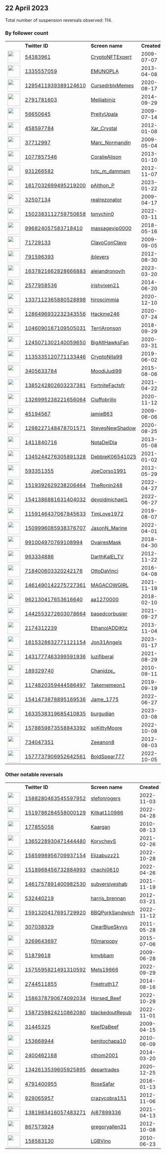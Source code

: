 
## 22 April 2023
Total number of suspension reversals observed: 114.

### By follower count
<table><tr><th></th><th align="left">Twitter ID</th><th align="left">Screen name</th>
<th align="left">Created</th><th align="left">Status</th><th align="left">Suspended</th><th align="left">Followers</th>
<tr><td><a href="https://abs.twimg.com/sticky/default_profile_images/default_profile_normal.png"><img src="https://abs.twimg.com/sticky/default_profile_images/default_profile_normal.png" width="40px" height="40px" align="center"/></a></td><td><a href="https://twitter.com/intent/user?user_id=54383961">54383961</a></td><td><a href="https://twitter.com/CryptoNFTExpert">CryptoNFTExpert</a></td><td>2009-07-07</td><td align="center"></td><td>2023-04-19</td><td>265956</td></tr>
<tr><td><a href="https://pbs.twimg.com/profile_images/810965366201610240/41cksuu8_normal.jpg"><img src="https://pbs.twimg.com/profile_images/810965366201610240/41cksuu8_normal.jpg" width="40px" height="40px" align="center"/></a></td><td><a href="https://twitter.com/intent/user?user_id=1335557059">1335557059</a></td><td><a href="https://twitter.com/EMUNOPLA">EMUNOPLA</a></td><td>2013-04-08</td><td align="center"></td><td>2023-03-08</td><td>153299</td></tr>
<tr><td><a href="https://pbs.twimg.com/profile_images/1610868503397171200/RvhsSdmK_normal.jpg"><img src="https://pbs.twimg.com/profile_images/1610868503397171200/RvhsSdmK_normal.jpg" width="40px" height="40px" align="center"/></a></td><td><a href="https://twitter.com/intent/user?user_id=1295411939389124610">1295411939389124610</a></td><td><a href="https://twitter.com/CursedrblxMemes">CursedrblxMemes</a></td><td>2020-08-17</td><td align="center"></td><td>2023-03-28</td><td>63190</td></tr>
<tr><td><a href="https://abs.twimg.com/sticky/default_profile_images/default_profile_normal.png"><img src="https://abs.twimg.com/sticky/default_profile_images/default_profile_normal.png" width="40px" height="40px" align="center"/></a></td><td><a href="https://twitter.com/intent/user?user_id=2791781603">2791781603</a></td><td><a href="https://twitter.com/Meliiabiniz">Meliiabiniz</a></td><td>2014-09-29</td><td align="center"></td><td>2023-04-19</td><td>42924</td></tr>
<tr><td><a href="https://abs.twimg.com/sticky/default_profile_images/default_profile_normal.png"><img src="https://abs.twimg.com/sticky/default_profile_images/default_profile_normal.png" width="40px" height="40px" align="center"/></a></td><td><a href="https://twitter.com/intent/user?user_id=56650645">56650645</a></td><td><a href="https://twitter.com/PreityUpala">PreityUpala</a></td><td>2009-07-14</td><td align="center"></td><td>2023-04-19</td><td>29711</td></tr>
<tr><td><a href="https://pbs.twimg.com/profile_images/1615823109713534978/TwSXLQmt_normal.jpg"><img src="https://pbs.twimg.com/profile_images/1615823109713534978/TwSXLQmt_normal.jpg" width="40px" height="40px" align="center"/></a></td><td><a href="https://twitter.com/intent/user?user_id=458597784">458597784</a></td><td><a href="https://twitter.com/Xar_Crystal">Xar_Crystal</a></td><td>2012-01-08</td><td align="center"></td><td>2023-04-15</td><td>21215</td></tr>
<tr><td><a href="https://pbs.twimg.com/profile_images/1192434352317247489/WFCZmI83_normal.jpg"><img src="https://pbs.twimg.com/profile_images/1192434352317247489/WFCZmI83_normal.jpg" width="40px" height="40px" align="center"/></a></td><td><a href="https://twitter.com/intent/user?user_id=37712997">37712997</a></td><td><a href="https://twitter.com/Marc_Normandin">Marc_Normandin</a></td><td>2009-05-04</td><td align="center"></td><td>2023-04-20</td><td>9874</td></tr>
<tr><td><a href="https://pbs.twimg.com/profile_images/3260143718/20d263ac17d64fb9d6c47b65531b7c3c_normal.png"><img src="https://pbs.twimg.com/profile_images/3260143718/20d263ac17d64fb9d6c47b65531b7c3c_normal.png" width="40px" height="40px" align="center"/></a></td><td><a href="https://twitter.com/intent/user?user_id=1077857546">1077857546</a></td><td><a href="https://twitter.com/CoralieAlison">CoralieAlison</a></td><td>2013-01-10</td><td align="center"></td><td>2023-04-14</td><td>4394</td></tr>
<tr><td><a href="https://pbs.twimg.com/profile_images/1330981769160642560/xmazHUdf_normal.jpg"><img src="https://pbs.twimg.com/profile_images/1330981769160642560/xmazHUdf_normal.jpg" width="40px" height="40px" align="center"/></a></td><td><a href="https://twitter.com/intent/user?user_id=931266582">931266582</a></td><td><a href="https://twitter.com/tvtc_m_dammam">tvtc_m_dammam</a></td><td>2012-11-07</td><td align="center"></td><td>2022-12-04</td><td>3796</td></tr>
<tr><td><a href="https://pbs.twimg.com/profile_images/1628399313595551746/p2VlFyQI_normal.jpg"><img src="https://pbs.twimg.com/profile_images/1628399313595551746/p2VlFyQI_normal.jpg" width="40px" height="40px" align="center"/></a></td><td><a href="https://twitter.com/intent/user?user_id=1617032699495219200">1617032699495219200</a></td><td><a href="https://twitter.com/pAIthon_P">pAIthon_P</a></td><td>2023-01-22</td><td align="center">🚫</td><td>2023-04-20</td><td>3430</td></tr>
<tr><td><a href="https://pbs.twimg.com/profile_images/1166555498507907072/ff9pmHKV_normal.jpg"><img src="https://pbs.twimg.com/profile_images/1166555498507907072/ff9pmHKV_normal.jpg" width="40px" height="40px" align="center"/></a></td><td><a href="https://twitter.com/intent/user?user_id=32507134">32507134</a></td><td><a href="https://twitter.com/realrezonator">realrezonator</a></td><td>2009-04-17</td><td align="center"></td><td></td><td>3254</td></tr>
<tr><td><a href="https://pbs.twimg.com/profile_images/1651334937931309058/UD39FQh8_normal.jpg"><img src="https://pbs.twimg.com/profile_images/1651334937931309058/UD39FQh8_normal.jpg" width="40px" height="40px" align="center"/></a></td><td><a href="https://twitter.com/intent/user?user_id=1502383112759750658">1502383112759750658</a></td><td><a href="https://twitter.com/tonychin0">tonychin0</a></td><td>2022-03-11</td><td align="center"></td><td>2023-01-25</td><td>2789</td></tr>
<tr><td><a href="https://pbs.twimg.com/profile_images/1602442783331057664/OWlsAwn1_normal.jpg"><img src="https://pbs.twimg.com/profile_images/1602442783331057664/OWlsAwn1_normal.jpg" width="40px" height="40px" align="center"/></a></td><td><a href="https://twitter.com/intent/user?user_id=996824057583718410">996824057583718410</a></td><td><a href="https://twitter.com/massagevip0000">massagevip0000</a></td><td>2018-05-16</td><td align="center"></td><td>2023-04-04</td><td>2682</td></tr>
<tr><td><a href="https://pbs.twimg.com/profile_images/1620384576307617792/r__TgHIQ_normal.jpg"><img src="https://pbs.twimg.com/profile_images/1620384576307617792/r__TgHIQ_normal.jpg" width="40px" height="40px" align="center"/></a></td><td><a href="https://twitter.com/intent/user?user_id=71729133">71729133</a></td><td><a href="https://twitter.com/ClavoConClavo">ClavoConClavo</a></td><td>2009-09-05</td><td align="center"></td><td>2023-04-08</td><td>2370</td></tr>
<tr><td><a href="https://pbs.twimg.com/profile_images/2787043282/472e4c17c77ab5b4cd8034a543d501b9_normal.jpeg"><img src="https://pbs.twimg.com/profile_images/2787043282/472e4c17c77ab5b4cd8034a543d501b9_normal.jpeg" width="40px" height="40px" align="center"/></a></td><td><a href="https://twitter.com/intent/user?user_id=791596393">791596393</a></td><td><a href="https://twitter.com/jblevers">jblevers</a></td><td>2012-08-30</td><td align="center"></td><td></td><td>2067</td></tr>
<tr><td><a href="https://pbs.twimg.com/profile_images/1637826918178324480/uLKliiE__normal.jpg"><img src="https://pbs.twimg.com/profile_images/1637826918178324480/uLKliiE__normal.jpg" width="40px" height="40px" align="center"/></a></td><td><a href="https://twitter.com/intent/user?user_id=1637821662828666883">1637821662828666883</a></td><td><a href="https://twitter.com/alejandronovih">alejandronovih</a></td><td>2023-03-20</td><td align="center"></td><td>2023-04-17</td><td>1919</td></tr>
<tr><td><a href="https://pbs.twimg.com/profile_images/1648011586676596742/shRteQZy_normal.jpg"><img src="https://pbs.twimg.com/profile_images/1648011586676596742/shRteQZy_normal.jpg" width="40px" height="40px" align="center"/></a></td><td><a href="https://twitter.com/intent/user?user_id=2577958536">2577958536</a></td><td><a href="https://twitter.com/irishvixen21">irishvixen21</a></td><td>2014-06-20</td><td align="center">🔒</td><td></td><td>1730</td></tr>
<tr><td><a href="https://pbs.twimg.com/profile_images/1666461868125290497/gGlkZJ7j_normal.jpg"><img src="https://pbs.twimg.com/profile_images/1666461868125290497/gGlkZJ7j_normal.jpg" width="40px" height="40px" align="center"/></a></td><td><a href="https://twitter.com/intent/user?user_id=1337112365880528898">1337112365880528898</a></td><td><a href="https://twitter.com/hiroscimmia">hiroscimmia</a></td><td>2020-12-10</td><td align="center"></td><td>2023-04-13</td><td>1512</td></tr>
<tr><td><a href="https://pbs.twimg.com/profile_images/1666794534624276486/wLaZ7CME_normal.jpg"><img src="https://pbs.twimg.com/profile_images/1666794534624276486/wLaZ7CME_normal.jpg" width="40px" height="40px" align="center"/></a></td><td><a href="https://twitter.com/intent/user?user_id=1286496932232343556">1286496932232343556</a></td><td><a href="https://twitter.com/Hackme246">Hackme246</a></td><td>2020-07-24</td><td align="center"></td><td>2023-01-14</td><td>1452</td></tr>
<tr><td><a href="https://pbs.twimg.com/profile_images/1649442586233389057/5-wguikD_normal.jpg"><img src="https://pbs.twimg.com/profile_images/1649442586233389057/5-wguikD_normal.jpg" width="40px" height="40px" align="center"/></a></td><td><a href="https://twitter.com/intent/user?user_id=1046090167109505031">1046090167109505031</a></td><td><a href="https://twitter.com/TerriAronson">TerriAronson</a></td><td>2018-09-29</td><td align="center"></td><td></td><td>1320</td></tr>
<tr><td><a href="https://pbs.twimg.com/profile_images/1663380973411500032/zKP5T0Ol_normal.jpg"><img src="https://pbs.twimg.com/profile_images/1663380973411500032/zKP5T0Ol_normal.jpg" width="40px" height="40px" align="center"/></a></td><td><a href="https://twitter.com/intent/user?user_id=1245071302140059650">1245071302140059650</a></td><td><a href="https://twitter.com/BigAtlHawksFan">BigAtlHawksFan</a></td><td>2020-03-31</td><td align="center"></td><td>2023-03-23</td><td>1290</td></tr>
<tr><td><a href="https://pbs.twimg.com/profile_images/1459002440783577093/hFoF-bUj_normal.jpg"><img src="https://pbs.twimg.com/profile_images/1459002440783577093/hFoF-bUj_normal.jpg" width="40px" height="40px" align="center"/></a></td><td><a href="https://twitter.com/intent/user?user_id=1135335120771133446">1135335120771133446</a></td><td><a href="https://twitter.com/CryptoNita99">CryptoNita99</a></td><td>2019-06-02</td><td align="center"></td><td>2023-04-02</td><td>1253</td></tr>
<tr><td><a href="https://pbs.twimg.com/profile_images/756182639539687424/5Jbvpezq_normal.jpg"><img src="https://pbs.twimg.com/profile_images/756182639539687424/5Jbvpezq_normal.jpg" width="40px" height="40px" align="center"/></a></td><td><a href="https://twitter.com/intent/user?user_id=3405633784">3405633784</a></td><td><a href="https://twitter.com/MoodiJudi99">MoodiJudi99</a></td><td>2015-08-06</td><td align="center"></td><td>2022-06-12</td><td>1238</td></tr>
<tr><td><a href="https://pbs.twimg.com/profile_images/1667732766639915008/7QaM5XOs_normal.jpg"><img src="https://pbs.twimg.com/profile_images/1667732766639915008/7QaM5XOs_normal.jpg" width="40px" height="40px" align="center"/></a></td><td><a href="https://twitter.com/intent/user?user_id=1385242802603237381">1385242802603237381</a></td><td><a href="https://twitter.com/FortniteFactsfr">FortniteFactsfr</a></td><td>2021-04-22</td><td align="center"></td><td>2023-04-02</td><td>1051</td></tr>
<tr><td><a href="https://pbs.twimg.com/profile_images/1624734451753226241/bE5EuM2d_normal.jpg"><img src="https://pbs.twimg.com/profile_images/1624734451753226241/bE5EuM2d_normal.jpg" width="40px" height="40px" align="center"/></a></td><td><a href="https://twitter.com/intent/user?user_id=1326995238221656064">1326995238221656064</a></td><td><a href="https://twitter.com/Ciuffobrillo">Ciuffobrillo</a></td><td>2020-11-12</td><td align="center">🔒</td><td>2023-04-13</td><td>1044</td></tr>
<tr><td><a href="https://pbs.twimg.com/profile_images/1643267205948379137/wPaNsblc_normal.jpg"><img src="https://pbs.twimg.com/profile_images/1643267205948379137/wPaNsblc_normal.jpg" width="40px" height="40px" align="center"/></a></td><td><a href="https://twitter.com/intent/user?user_id=45194567">45194567</a></td><td><a href="https://twitter.com/jamieB63">jamieB63</a></td><td>2009-06-06</td><td align="center"></td><td>2023-04-06</td><td>973</td></tr>
<tr><td><a href="https://pbs.twimg.com/profile_images/1298246940006785027/OKFjtkfp_normal.jpg"><img src="https://pbs.twimg.com/profile_images/1298246940006785027/OKFjtkfp_normal.jpg" width="40px" height="40px" align="center"/></a></td><td><a href="https://twitter.com/intent/user?user_id=1298227148478701571">1298227148478701571</a></td><td><a href="https://twitter.com/StevesNewShadow">StevesNewShadow</a></td><td>2020-08-25</td><td align="center"></td><td></td><td>959</td></tr>
<tr><td><a href="https://pbs.twimg.com/profile_images/1530377826452574208/Aet4LFb6_normal.jpg"><img src="https://pbs.twimg.com/profile_images/1530377826452574208/Aet4LFb6_normal.jpg" width="40px" height="40px" align="center"/></a></td><td><a href="https://twitter.com/intent/user?user_id=1411840716">1411840716</a></td><td><a href="https://twitter.com/NotaDelDia">NotaDelDia</a></td><td>2013-05-08</td><td align="center"></td><td>2023-04-05</td><td>852</td></tr>
<tr><td><a href="https://pbs.twimg.com/profile_images/1345244623497797632/HWS987Yj_normal.jpg"><img src="https://pbs.twimg.com/profile_images/1345244623497797632/HWS987Yj_normal.jpg" width="40px" height="40px" align="center"/></a></td><td><a href="https://twitter.com/intent/user?user_id=1345244276305891328">1345244276305891328</a></td><td><a href="https://twitter.com/DebbieK06541025">DebbieK06541025</a></td><td>2021-01-02</td><td align="center"></td><td>2022-09-29</td><td>844</td></tr>
<tr><td><a href="https://pbs.twimg.com/profile_images/1644464046328930317/7a6_IoO0_normal.jpg"><img src="https://pbs.twimg.com/profile_images/1644464046328930317/7a6_IoO0_normal.jpg" width="40px" height="40px" align="center"/></a></td><td><a href="https://twitter.com/intent/user?user_id=593351355">593351355</a></td><td><a href="https://twitter.com/JoeCorso1991">JoeCorso1991</a></td><td>2012-05-29</td><td align="center"></td><td>2023-04-18</td><td>741</td></tr>
<tr><td><a href="https://pbs.twimg.com/profile_images/1649986933051777027/LhS3ApPw_normal.jpg"><img src="https://pbs.twimg.com/profile_images/1649986933051777027/LhS3ApPw_normal.jpg" width="40px" height="40px" align="center"/></a></td><td><a href="https://twitter.com/intent/user?user_id=1519392629238206464">1519392629238206464</a></td><td><a href="https://twitter.com/TheRonin248">TheRonin248</a></td><td>2022-04-27</td><td align="center">🚫</td><td>2022-08-17</td><td>644</td></tr>
<tr><td><a href="https://pbs.twimg.com/profile_images/1656665290917179393/PixPy5qy_normal.jpg"><img src="https://pbs.twimg.com/profile_images/1656665290917179393/PixPy5qy_normal.jpg" width="40px" height="40px" align="center"/></a></td><td><a href="https://twitter.com/intent/user?user_id=1541386881631404032">1541386881631404032</a></td><td><a href="https://twitter.com/devoidmichael1">devoidmichael1</a></td><td>2022-06-27</td><td align="center"></td><td>2023-04-13</td><td>636</td></tr>
<tr><td><a href="https://pbs.twimg.com/profile_images/1407183074576801796/DwxDniDH_normal.jpg"><img src="https://pbs.twimg.com/profile_images/1407183074576801796/DwxDniDH_normal.jpg" width="40px" height="40px" align="center"/></a></td><td><a href="https://twitter.com/intent/user?user_id=1159146437067845633">1159146437067845633</a></td><td><a href="https://twitter.com/TimLove1972">TimLove1972</a></td><td>2019-08-07</td><td align="center"></td><td>2022-09-26</td><td>617</td></tr>
<tr><td><a href="https://pbs.twimg.com/profile_images/1578812645435740162/w3i9z0vH_normal.jpg"><img src="https://pbs.twimg.com/profile_images/1578812645435740162/w3i9z0vH_normal.jpg" width="40px" height="40px" align="center"/></a></td><td><a href="https://twitter.com/intent/user?user_id=1509996085938376707">1509996085938376707</a></td><td><a href="https://twitter.com/JasonN_Marine">JasonN_Marine</a></td><td>2022-04-01</td><td align="center"></td><td>2022-11-18</td><td>595</td></tr>
<tr><td><a href="https://pbs.twimg.com/profile_images/1642320354323361793/c0v9DAVl_normal.jpg"><img src="https://pbs.twimg.com/profile_images/1642320354323361793/c0v9DAVl_normal.jpg" width="40px" height="40px" align="center"/></a></td><td><a href="https://twitter.com/intent/user?user_id=991004970769108994">991004970769108994</a></td><td><a href="https://twitter.com/OvairesMask">OvairesMask</a></td><td>2018-04-30</td><td align="center"></td><td>2023-04-04</td><td>594</td></tr>
<tr><td><a href="https://pbs.twimg.com/profile_images/1653574944029122563/0u7jnTns_normal.jpg"><img src="https://pbs.twimg.com/profile_images/1653574944029122563/0u7jnTns_normal.jpg" width="40px" height="40px" align="center"/></a></td><td><a href="https://twitter.com/intent/user?user_id=963334886">963334886</a></td><td><a href="https://twitter.com/DarthKalEl_TV">DarthKalEl_TV</a></td><td>2012-11-22</td><td align="center"></td><td></td><td>509</td></tr>
<tr><td><a href="https://pbs.twimg.com/profile_images/1662732983445405696/ssXUomSg_normal.jpg"><img src="https://pbs.twimg.com/profile_images/1662732983445405696/ssXUomSg_normal.jpg" width="40px" height="40px" align="center"/></a></td><td><a href="https://twitter.com/intent/user?user_id=718400603320242176">718400603320242176</a></td><td><a href="https://twitter.com/OttoDaVinci">OttoDaVinci</a></td><td>2016-04-08</td><td align="center"></td><td>2023-04-19</td><td>438</td></tr>
<tr><td><a href="https://pbs.twimg.com/profile_images/1664445091631763458/HB-XQ9RD_normal.jpg"><img src="https://pbs.twimg.com/profile_images/1664445091631763458/HB-XQ9RD_normal.jpg" width="40px" height="40px" align="center"/></a></td><td><a href="https://twitter.com/intent/user?user_id=1461490142275727361">1461490142275727361</a></td><td><a href="https://twitter.com/MAGACOWGIRL">MAGACOWGIRL</a></td><td>2021-11-19</td><td align="center"></td><td>2022-02-13</td><td>423</td></tr>
<tr><td><a href="https://pbs.twimg.com/profile_images/1659502380910616577/qMumzzix_normal.jpg"><img src="https://pbs.twimg.com/profile_images/1659502380910616577/qMumzzix_normal.jpg" width="40px" height="40px" align="center"/></a></td><td><a href="https://twitter.com/intent/user?user_id=962130417653616640">962130417653616640</a></td><td><a href="https://twitter.com/aa1270000">aa1270000</a></td><td>2018-02-10</td><td align="center"></td><td>2023-02-08</td><td>422</td></tr>
<tr><td><a href="https://pbs.twimg.com/profile_images/1655953222257999873/3lOyPxhd_normal.jpg"><img src="https://pbs.twimg.com/profile_images/1655953222257999873/3lOyPxhd_normal.jpg" width="40px" height="40px" align="center"/></a></td><td><a href="https://twitter.com/intent/user?user_id=1442553272603078664">1442553272603078664</a></td><td><a href="https://twitter.com/basedcorbusier">basedcorbusier</a></td><td>2021-09-27</td><td align="center"></td><td>2022-04-26</td><td>411</td></tr>
<tr><td><a href="https://pbs.twimg.com/profile_images/1547945002713485313/owjGSPt6_normal.jpg"><img src="https://pbs.twimg.com/profile_images/1547945002713485313/owjGSPt6_normal.jpg" width="40px" height="40px" align="center"/></a></td><td><a href="https://twitter.com/intent/user?user_id=2174312239">2174312239</a></td><td><a href="https://twitter.com/EthanolADDiKtz">EthanolADDiKtz</a></td><td>2013-11-04</td><td align="center"></td><td>2023-04-04</td><td>395</td></tr>
<tr><td><a href="https://pbs.twimg.com/profile_images/1636106993361379330/T1E2rY-d_normal.jpg"><img src="https://pbs.twimg.com/profile_images/1636106993361379330/T1E2rY-d_normal.jpg" width="40px" height="40px" align="center"/></a></td><td><a href="https://twitter.com/intent/user?user_id=1615328632771121154">1615328632771121154</a></td><td><a href="https://twitter.com/Jon31Angels">Jon31Angels</a></td><td>2023-01-17</td><td align="center"></td><td>2023-04-19</td><td>342</td></tr>
<tr><td><a href="https://pbs.twimg.com/profile_images/1551309060611391489/NHIXQG7V_normal.jpg"><img src="https://pbs.twimg.com/profile_images/1551309060611391489/NHIXQG7V_normal.jpg" width="40px" height="40px" align="center"/></a></td><td><a href="https://twitter.com/intent/user?user_id=1431777463399591936">1431777463399591936</a></td><td><a href="https://twitter.com/luzifiberal">luzifiberal</a></td><td>2021-08-29</td><td align="center"></td><td>2022-09-12</td><td>318</td></tr>
<tr><td><a href="https://pbs.twimg.com/profile_images/1054306916170678272/UZho5JK-_normal.jpg"><img src="https://pbs.twimg.com/profile_images/1054306916170678272/UZho5JK-_normal.jpg" width="40px" height="40px" align="center"/></a></td><td><a href="https://twitter.com/intent/user?user_id=189329740">189329740</a></td><td><a href="https://twitter.com/Chanidze_">Chanidze_</a></td><td>2010-09-11</td><td align="center">🚫</td><td>2022-08-27</td><td>316</td></tr>
<tr><td><a href="https://pbs.twimg.com/profile_images/1649193202702774274/s0IO7x05_normal.jpg"><img src="https://pbs.twimg.com/profile_images/1649193202702774274/s0IO7x05_normal.jpg" width="40px" height="40px" align="center"/></a></td><td><a href="https://twitter.com/intent/user?user_id=1174820359444586497">1174820359444586497</a></td><td><a href="https://twitter.com/Takememeon1">Takememeon1</a></td><td>2019-09-19</td><td align="center"></td><td>2023-04-19</td><td>287</td></tr>
<tr><td><a href="https://pbs.twimg.com/profile_images/1657108118340358165/gSVX7Pts_normal.jpg"><img src="https://pbs.twimg.com/profile_images/1657108118340358165/gSVX7Pts_normal.jpg" width="40px" height="40px" align="center"/></a></td><td><a href="https://twitter.com/intent/user?user_id=1541473878895169536">1541473878895169536</a></td><td><a href="https://twitter.com/Jame_1775">Jame_1775</a></td><td>2022-06-27</td><td align="center"></td><td>2023-04-15</td><td>284</td></tr>
<tr><td><a href="https://pbs.twimg.com/profile_images/1645089829011484674/q-MUBXmU_normal.jpg"><img src="https://pbs.twimg.com/profile_images/1645089829011484674/q-MUBXmU_normal.jpg" width="40px" height="40px" align="center"/></a></td><td><a href="https://twitter.com/intent/user?user_id=1633538319685410835">1633538319685410835</a></td><td><a href="https://twitter.com/burgudian">burgudian</a></td><td>2023-03-08</td><td align="center"></td><td>2023-04-10</td><td>275</td></tr>
<tr><td><a href="https://pbs.twimg.com/profile_images/1611464694765699072/K2bGKx2w_normal.jpg"><img src="https://pbs.twimg.com/profile_images/1611464694765699072/K2bGKx2w_normal.jpg" width="40px" height="40px" align="center"/></a></td><td><a href="https://twitter.com/intent/user?user_id=1578859873558843392">1578859873558843392</a></td><td><a href="https://twitter.com/soKittyMoore">soKittyMoore</a></td><td>2022-10-08</td><td align="center"></td><td>2023-04-12</td><td>262</td></tr>
<tr><td><a href="https://pbs.twimg.com/profile_images/1510762117548417034/hjgszzQa_normal.jpg"><img src="https://pbs.twimg.com/profile_images/1510762117548417034/hjgszzQa_normal.jpg" width="40px" height="40px" align="center"/></a></td><td><a href="https://twitter.com/intent/user?user_id=734047351">734047351</a></td><td><a href="https://twitter.com/Zeeanon8">Zeeanon8</a></td><td>2012-08-03</td><td align="center"></td><td>2023-01-01</td><td>256</td></tr>
<tr><td><a href="https://pbs.twimg.com/profile_images/1577738048573358080/TlHgVRRd_normal.jpg"><img src="https://pbs.twimg.com/profile_images/1577738048573358080/TlHgVRRd_normal.jpg" width="40px" height="40px" align="center"/></a></td><td><a href="https://twitter.com/intent/user?user_id=1577737906952642561">1577737906952642561</a></td><td><a href="https://twitter.com/BoldSpear777">BoldSpear777</a></td><td>2022-10-05</td><td align="center">👋</td><td>2023-04-26</td><td>213</td></tr>
</table>

### Other notable reversals
<table><tr><th></th><th align="left">Twitter ID</th><th align="left">Screen name</th>
<th align="left">Created</th><th align="left">Status</th><th align="left">Suspended</th><th align="left">Followers</th>
<tr><td><a href="https://pbs.twimg.com/profile_images/1638740329741549570/ZYtbY-uw_normal.jpg"><img src="https://pbs.twimg.com/profile_images/1638740329741549570/ZYtbY-uw_normal.jpg" width="40px" height="40px" align="center"/></a></td><td><a href="https://twitter.com/intent/user?user_id=1588280463545597952">1588280463545597952</a></td><td><a href="https://twitter.com/stefonrogers">stefonrogers</a></td><td>2022-11-03</td><td align="center"></td><td>2023-04-19</td><td>137</td></tr>
<tr><td><a href="https://pbs.twimg.com/profile_images/1519786486203301889/IITm4EG4_normal.png"><img src="https://pbs.twimg.com/profile_images/1519786486203301889/IITm4EG4_normal.png" width="40px" height="40px" align="center"/></a></td><td><a href="https://twitter.com/intent/user?user_id=1519786284558000129">1519786284558000129</a></td><td><a href="https://twitter.com/Kitkat110986">Kitkat110986</a></td><td>2022-04-28</td><td align="center"></td><td>2022-12-17</td><td>16</td></tr>
<tr><td><a href="https://pbs.twimg.com/profile_images/1146701366905253888/pEuYwh1O_normal.png"><img src="https://pbs.twimg.com/profile_images/1146701366905253888/pEuYwh1O_normal.png" width="40px" height="40px" align="center"/></a></td><td><a href="https://twitter.com/intent/user?user_id=177855056">177855056</a></td><td><a href="https://twitter.com/Kaargan">Kaargan</a></td><td>2010-08-13</td><td align="center"></td><td>2023-04-19</td><td>148</td></tr>
<tr><td><a href="https://pbs.twimg.com/profile_images/1365505104502280193/jJHDQR4W_normal.jpg"><img src="https://pbs.twimg.com/profile_images/1365505104502280193/jJHDQR4W_normal.jpg" width="40px" height="40px" align="center"/></a></td><td><a href="https://twitter.com/intent/user?user_id=1365228930471444480">1365228930471444480</a></td><td><a href="https://twitter.com/KorychevS">KorychevS</a></td><td>2021-02-26</td><td align="center"></td><td>2022-11-21</td><td>28</td></tr>
<tr><td><a href="https://pbs.twimg.com/profile_images/1585999252517535744/qClorRIm_normal.jpg"><img src="https://pbs.twimg.com/profile_images/1585999252517535744/qClorRIm_normal.jpg" width="40px" height="40px" align="center"/></a></td><td><a href="https://twitter.com/intent/user?user_id=1585998956709937154">1585998956709937154</a></td><td><a href="https://twitter.com/Elizabuzz21">Elizabuzz21</a></td><td>2022-10-28</td><td align="center"></td><td>2023-04-08</td><td>46</td></tr>
<tr><td><a href="https://pbs.twimg.com/profile_images/1522559381837172743/RJbGQ_fY_normal.jpg"><img src="https://pbs.twimg.com/profile_images/1522559381837172743/RJbGQ_fY_normal.jpg" width="40px" height="40px" align="center"/></a></td><td><a href="https://twitter.com/intent/user?user_id=1518968456732884993">1518968456732884993</a></td><td><a href="https://twitter.com/chachi0610">chachi0610</a></td><td>2022-04-26</td><td align="center"></td><td>2022-12-27</td><td>25</td></tr>
<tr><td><a href="https://pbs.twimg.com/profile_images/1654205352693600257/SyEPHtqn_normal.jpg"><img src="https://pbs.twimg.com/profile_images/1654205352693600257/SyEPHtqn_normal.jpg" width="40px" height="40px" align="center"/></a></td><td><a href="https://twitter.com/intent/user?user_id=1461757891400982530">1461757891400982530</a></td><td><a href="https://twitter.com/subversiveshab">subversiveshab</a></td><td>2021-11-19</td><td align="center"></td><td>2022-05-12</td><td>45</td></tr>
<tr><td><a href="https://pbs.twimg.com/profile_images/1528732049145831425/PKgVkmnn_normal.jpg"><img src="https://pbs.twimg.com/profile_images/1528732049145831425/PKgVkmnn_normal.jpg" width="40px" height="40px" align="center"/></a></td><td><a href="https://twitter.com/intent/user?user_id=532440219">532440219</a></td><td><a href="https://twitter.com/harris_brennan">harris_brennan</a></td><td>2012-03-21</td><td align="center"></td><td>2023-04-06</td><td>21</td></tr>
<tr><td><a href="https://pbs.twimg.com/profile_images/1597020309307236353/FL5Wl1ZP_normal.jpg"><img src="https://pbs.twimg.com/profile_images/1597020309307236353/FL5Wl1ZP_normal.jpg" width="40px" height="40px" align="center"/></a></td><td><a href="https://twitter.com/intent/user?user_id=1591320417691729920">1591320417691729920</a></td><td><a href="https://twitter.com/BBQPorkSandwich">BBQPorkSandwich</a></td><td>2022-11-12</td><td align="center"></td><td>2022-12-24</td><td>7</td></tr>
<tr><td><a href="https://pbs.twimg.com/profile_images/1624191480146411522/cRfDnlaE_normal.jpg"><img src="https://pbs.twimg.com/profile_images/1624191480146411522/cRfDnlaE_normal.jpg" width="40px" height="40px" align="center"/></a></td><td><a href="https://twitter.com/intent/user?user_id=307038329">307038329</a></td><td><a href="https://twitter.com/ClearBlueSkyys">ClearBlueSkyys</a></td><td>2011-05-28</td><td align="center"></td><td>2023-04-12</td><td>195</td></tr>
<tr><td><a href="https://pbs.twimg.com/profile_images/1024339031742668801/xTX6VwUu_normal.jpg"><img src="https://pbs.twimg.com/profile_images/1024339031742668801/xTX6VwUu_normal.jpg" width="40px" height="40px" align="center"/></a></td><td><a href="https://twitter.com/intent/user?user_id=3269643697">3269643697</a></td><td><a href="https://twitter.com/fl0marpopy">fl0marpopy</a></td><td>2015-07-06</td><td align="center"></td><td>2023-03-25</td><td>23</td></tr>
<tr><td><a href="https://pbs.twimg.com/profile_images/1643260956254904321/6h-OCH72_normal.jpg"><img src="https://pbs.twimg.com/profile_images/1643260956254904321/6h-OCH72_normal.jpg" width="40px" height="40px" align="center"/></a></td><td><a href="https://twitter.com/intent/user?user_id=51879618">51879618</a></td><td><a href="https://twitter.com/kmvbbam">kmvbbam</a></td><td>2009-06-28</td><td align="center">🔒</td><td>2023-04-08</td><td>11</td></tr>
<tr><td><a href="https://pbs.twimg.com/profile_images/1641941807524200451/rNIpOtZ6_normal.jpg"><img src="https://pbs.twimg.com/profile_images/1641941807524200451/rNIpOtZ6_normal.jpg" width="40px" height="40px" align="center"/></a></td><td><a href="https://twitter.com/intent/user?user_id=1575595821491310592">1575595821491310592</a></td><td><a href="https://twitter.com/Mets19866">Mets19866</a></td><td>2022-09-29</td><td align="center"></td><td>2023-02-17</td><td>43</td></tr>
<tr><td><a href="https://pbs.twimg.com/profile_images/501116070980489216/nvlZ-2i7_normal.jpeg"><img src="https://pbs.twimg.com/profile_images/501116070980489216/nvlZ-2i7_normal.jpeg" width="40px" height="40px" align="center"/></a></td><td><a href="https://twitter.com/intent/user?user_id=2744511855">2744511855</a></td><td><a href="https://twitter.com/Freetruth17">Freetruth17</a></td><td>2014-08-16</td><td align="center"></td><td>2023-04-13</td><td>114</td></tr>
<tr><td><a href="https://pbs.twimg.com/profile_images/1660329710746738689/qMpyqu17_normal.jpg"><img src="https://pbs.twimg.com/profile_images/1660329710746738689/qMpyqu17_normal.jpg" width="40px" height="40px" align="center"/></a></td><td><a href="https://twitter.com/intent/user?user_id=1586378790674092034">1586378790674092034</a></td><td><a href="https://twitter.com/Horsed_Beef">Horsed_Beef</a></td><td>2022-10-29</td><td align="center"></td><td>2022-12-31</td><td>7</td></tr>
<tr><td><a href="https://pbs.twimg.com/profile_images/1587897684823883778/BuKo0nFF_normal.jpg"><img src="https://pbs.twimg.com/profile_images/1587897684823883778/BuKo0nFF_normal.jpg" width="40px" height="40px" align="center"/></a></td><td><a href="https://twitter.com/intent/user?user_id=1587259824210862080">1587259824210862080</a></td><td><a href="https://twitter.com/blackedoutRepub">blackedoutRepub</a></td><td>2022-11-01</td><td align="center"></td><td>2023-03-26</td><td>0</td></tr>
<tr><td><a href="https://pbs.twimg.com/profile_images/861262140161785858/5BmMcEsr_normal.jpg"><img src="https://pbs.twimg.com/profile_images/861262140161785858/5BmMcEsr_normal.jpg" width="40px" height="40px" align="center"/></a></td><td><a href="https://twitter.com/intent/user?user_id=31445325">31445325</a></td><td><a href="https://twitter.com/KeefDaBeef">KeefDaBeef</a></td><td>2009-04-15</td><td align="center"></td><td>2023-03-06</td><td>64</td></tr>
<tr><td><a href="https://pbs.twimg.com/profile_images/1649400934068285441/4Rlf2yh5_normal.jpg"><img src="https://pbs.twimg.com/profile_images/1649400934068285441/4Rlf2yh5_normal.jpg" width="40px" height="40px" align="center"/></a></td><td><a href="https://twitter.com/intent/user?user_id=153668944">153668944</a></td><td><a href="https://twitter.com/benitochapa10">benitochapa10</a></td><td>2010-06-09</td><td align="center"></td><td>2023-03-27</td><td>8</td></tr>
<tr><td><a href="https://pbs.twimg.com/profile_images/674317667877199873/S7S4Gkm2_normal.jpg"><img src="https://pbs.twimg.com/profile_images/674317667877199873/S7S4Gkm2_normal.jpg" width="40px" height="40px" align="center"/></a></td><td><a href="https://twitter.com/intent/user?user_id=2400462168">2400462168</a></td><td><a href="https://twitter.com/cthom2001">cthom2001</a></td><td>2014-03-20</td><td align="center">🚫</td><td>2023-04-06</td><td>1</td></tr>
<tr><td><a href="https://pbs.twimg.com/profile_images/1665025974323359747/Qhjl4a9B_normal.jpg"><img src="https://pbs.twimg.com/profile_images/1665025974323359747/Qhjl4a9B_normal.jpg" width="40px" height="40px" align="center"/></a></td><td><a href="https://twitter.com/intent/user?user_id=1342613539605925895">1342613539605925895</a></td><td><a href="https://twitter.com/departrades">departrades</a></td><td>2020-12-25</td><td align="center"></td><td>2023-04-11</td><td>113</td></tr>
<tr><td><a href="https://pbs.twimg.com/profile_images/1648202439646904324/aZ1POS25_normal.jpg"><img src="https://pbs.twimg.com/profile_images/1648202439646904324/aZ1POS25_normal.jpg" width="40px" height="40px" align="center"/></a></td><td><a href="https://twitter.com/intent/user?user_id=4791400955">4791400955</a></td><td><a href="https://twitter.com/RoseSafar">RoseSafar</a></td><td>2016-01-13</td><td align="center"></td><td>2023-03-28</td><td>133</td></tr>
<tr><td><a href="https://pbs.twimg.com/profile_images/1649123809230716964/iBYldf96_normal.jpg"><img src="https://pbs.twimg.com/profile_images/1649123809230716964/iBYldf96_normal.jpg" width="40px" height="40px" align="center"/></a></td><td><a href="https://twitter.com/intent/user?user_id=929065957">929065957</a></td><td><a href="https://twitter.com/crazycobra151">crazycobra151</a></td><td>2012-11-06</td><td align="center"></td><td>2023-04-11</td><td>19</td></tr>
<tr><td><a href="https://abs.twimg.com/sticky/default_profile_images/default_profile_normal.png"><img src="https://abs.twimg.com/sticky/default_profile_images/default_profile_normal.png" width="40px" height="40px" align="center"/></a></td><td><a href="https://twitter.com/intent/user?user_id=1381983416057483271">1381983416057483271</a></td><td><a href="https://twitter.com/Aj87899336">Aj87899336</a></td><td>2021-04-13</td><td align="center"></td><td>2022-12-04</td><td>0</td></tr>
<tr><td><a href="https://pbs.twimg.com/profile_images/1426299169422118913/vHz_Q8vP_normal.jpg"><img src="https://pbs.twimg.com/profile_images/1426299169422118913/vHz_Q8vP_normal.jpg" width="40px" height="40px" align="center"/></a></td><td><a href="https://twitter.com/intent/user?user_id=867573924">867573924</a></td><td><a href="https://twitter.com/gregoryallen31">gregoryallen31</a></td><td>2012-10-08</td><td align="center"></td><td>2023-03-28</td><td>27</td></tr>
<tr><td><a href="https://pbs.twimg.com/profile_images/1648832170012602370/r3oRpe3d_normal.jpg"><img src="https://pbs.twimg.com/profile_images/1648832170012602370/r3oRpe3d_normal.jpg" width="40px" height="40px" align="center"/></a></td><td><a href="https://twitter.com/intent/user?user_id=158583130">158583130</a></td><td><a href="https://twitter.com/LGBVino">LGBVino</a></td><td>2010-06-23</td><td align="center"></td><td>2023-03-16</td><td>63</td></tr>
</table>
